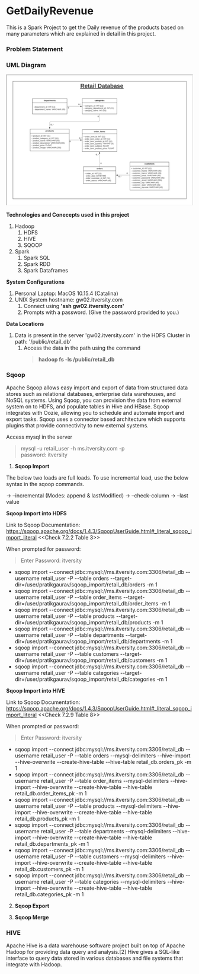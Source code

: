 # GetDailyRevenue
This is a Spark Project to get the Daily revenue of the products based on many parameters which are explained in detail in this project.

### Problem Statement

### UML Diagram

<img src="https://github.com/kamireddig/GetDailyRevenue/blob/master/Retail_DB_UML.png" width="900">

**Technologies and Conecepts used in this project**
1. Hadoop
   1. HDFS
   2. HIVE
   3. SQOOP
2. Spark
   1. Spark SQL
   2. Spark RDD
   3. Spark Dataframes

**System Configurations**
1. Personal Laptop: MacOS 10.15.4 (Catalina)
2. UNIX System hostname: gw02.itversity.com
   1. Connect using **'ssh gw02.itversity.com'**
   2. Prompts with a password. (Give the password provided to you.)

**Data Locations**
1. Data is present in the server 'gw02.itversity.com' in the HDFS Cluster in path: '/public/retail_db'
   1. Access the data in the path using the command
      > **hadoop fs -ls /public/retail_db**

### Sqoop
<p>Apache Sqoop allows easy import and export of data from structured data stores such as relational databases, enterprise data warehouses, and NoSQL systems. Using Sqoop, you can provision the data from external system on to HDFS, and populate tables in Hive and HBase.
Sqoop integrates with Oozie, allowing you to schedule and automate import and export tasks. Sqoop uses a connector based architecture which supports plugins that provide connectivity to new external systems.</p>

Access mysql in the server
> mysql -u retail_user -h ms.itversity.com -p </br>
> password: itversity

1. **Sqoop Import**   

<p>The below two loads are full loads. To use incremental load, use the below syntax in the sqoop commands.</p>
-> –incremental <mode>  (Modes: append & lastModified)
-> –check-column <column name>
-> –last value <last check column value>

**Sqoop Import into HDFS**

Link to Sqoop Documentation: https://sqoop.apache.org/docs/1.4.3/SqoopUserGuide.html#_literal_sqoop_import_literal
<<Check 7.2.2 Table 3>>

When prompted for password:</br>
>Enter Password: itversity

- sqoop import --connect jdbc:mysql://ms.itversity.com:3306/retail_db --username retail_user -P --table orders --target-dir=/user/pratikgaurav/sqoop_import/retail_db/orders -m 1
- sqoop import --connect jdbc:mysql://ms.itversity.com:3306/retail_db --username retail_user -P --table order_items --target-dir=/user/pratikgaurav/sqoop_import/retail_db/order_items -m 1
- sqoop import --connect jdbc:mysql://ms.itversity.com:3306/retail_db --username retail_user -P --table products --target-dir=/user/pratikgaurav/sqoop_import/retail_db/products -m 1
- sqoop import --connect jdbc:mysql://ms.itversity.com:3306/retail_db --username retail_user -P --table departments --target-dir=/user/pratikgaurav/sqoop_import/retail_db/departments -m 1
- sqoop import --connect jdbc:mysql://ms.itversity.com:3306/retail_db --username retail_user -P --table customers --target-dir=/user/pratikgaurav/sqoop_import/retail_db/customers -m 1
- sqoop import --connect jdbc:mysql://ms.itversity.com:3306/retail_db --username retail_user -P --table categories --target-dir=/user/pratikgaurav/sqoop_import/retail_db/categories -m 1

**Sqoop Import into HIVE**

Link to Sqoop Documentation: https://sqoop.apache.org/docs/1.4.3/SqoopUserGuide.html#_literal_sqoop_import_literal
<<Check 7.2.9 Table 8>>

When prompted or password:</br>
>Enter Password: itversity

- sqoop import --connect jdbc:mysql://ms.itversity.com:3306/retail_db --username retail_user -P --table orders --mysql-delimiters --hive-import --hive-overwrite --create-hive-table --hive-table retail_db.orders_pk -m 1
- sqoop import --connect jdbc:mysql://ms.itversity.com:3306/retail_db --username retail_user -P --table order_items --mysql-delimiters --hive-import --hive-overwrite --create-hive-table --hive-table retail_db.order_items_pk -m 1
- sqoop import --connect jdbc:mysql://ms.itversity.com:3306/retail_db --username retail_user -P --table products --mysql-delimiters --hive-import --hive-overwrite --create-hive-table --hive-table retail_db.products_pk -m 1
- sqoop import --connect jdbc:mysql://ms.itversity.com:3306/retail_db --username retail_user -P --table departments --mysql-delimiters --hive-import --hive-overwrite --create-hive-table --hive-table retail_db.departments_pk -m 1
- sqoop import --connect jdbc:mysql://ms.itversity.com:3306/retail_db --username retail_user -P --table customers --mysql-delimiters --hive-import --hive-overwrite --create-hive-table --hive-table retail_db.customers_pk -m 1
- sqoop import --connect jdbc:mysql://ms.itversity.com:3306/retail_db --username retail_user -P --table categories --mysql-delimiters --hive-import --hive-overwrite --create-hive-table --hive-table retail_db.categories_pk -m 1

2. **Sqoop Export**

3. **Sqoop Merge**

### HIVE
<p>Apache Hive is a data warehouse software project built on top of Apache Hadoop for providing data query and analysis.[2] Hive gives a SQL-like interface to query data stored in various databases and file systems that integrate with Hadoop.</p>
